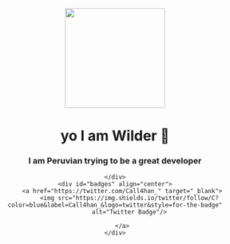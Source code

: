 
  <div id="header" align="center">
        <img src="https://media.giphy.com/media/9E7kUhnT9eDok/giphy.gif" width="200" />
        <h1 align="center">yo I am Wilder 👋</h1>
        <h3 align="center">I am Peruvian trying to be a great developer</h3>
        
    </div>
    <div id="badges" align="center">
        <a href="https://twitter.com/Call4han_" target="_blank">
            <img src="https://img.shields.io/twitter/follow/C?color=blue&label=Call4han_&logo=twitter&style=for-the-badge"
            alt="Twitter Badge"/>
            
        </a>
    </div>
    
   </body>
</html>
    
